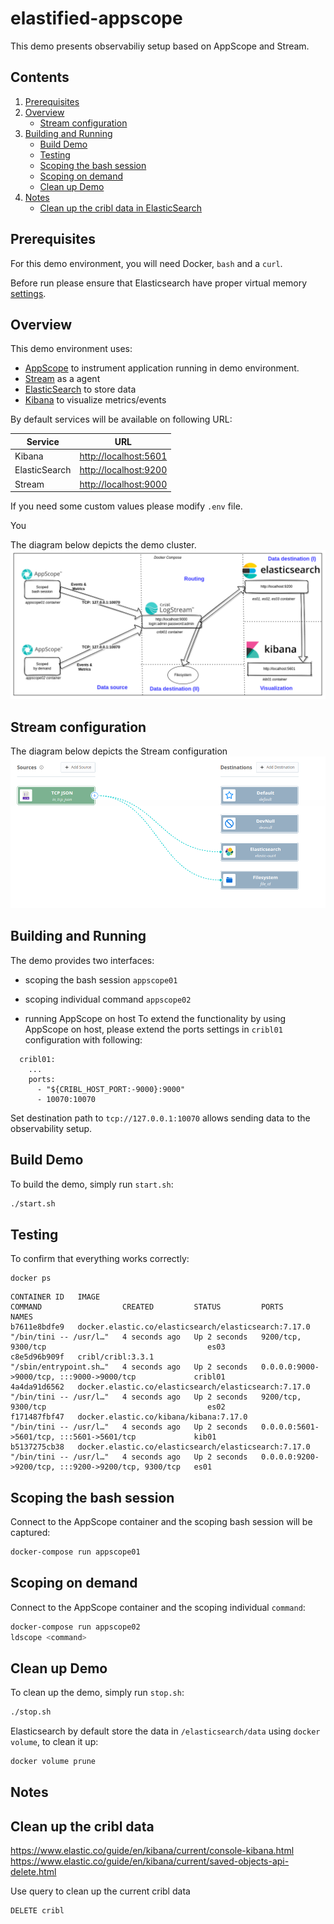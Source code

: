 # elastified-appscope

This demo presents observabiliy setup based on AppScope and Stream.

## Contents
1. [Prerequisites](#prerequisites)
2. [Overview](#overview)
	* [Stream configuration](#stream-configuration)
3. [Building and Running](#building-and-running)
	* [Build Demo](#build-demo)
	* [Testing](#testing)
	* [Scoping the bash session](#scoping-the-bash-session)
	* [Scoping on demand](#scoping-on-demand)
	* [Clean up Demo](#clean-up-demo)
4. [Notes](#notes)
	* [Clean up the cribl data in ElasticSearch](#clean-up-the-cribl-data-in-elasticsearch)

## Prerequisites
For this demo environment, you will need Docker, `bash` and a `curl`.

Before run please ensure that Elasticsearch have proper virtual memory [settings](https://www.elastic.co/guide/en/elasticsearch/reference/7.17/vm-max-map-count.html).

## Overview

This demo environment uses:

- [AppScope](https://appscope.dev/) to instrument application running in demo environment.
- [Stream](https://cribl.io/stream/) as a agent
- [ElasticSearch](https://www.elastic.co/elasticsearch/) to store data 
- [Kibana](https://www.elastic.co/products/kibana) to visualize metrics/events 

By default services will be available on following URL:

|Service|URL|
|-------|---|
|Kibana|[http://localhost:5601](http://localhost:5601)|
|ElasticSearch|[http://localhost:9200](http://localhost:9200)|
|Stream|[http://localhost:9000](http://localhost:9000)|

If you need some custom values please modify `.env` file.

You

The diagram below depicts the demo cluster.
![Schema_overall](schema.png)


## Stream configuration

The diagram below depicts the Stream configuration
![Schema_stream](logstream.png)


## Building and Running

The demo provides two interfaces:
- scoping the bash session `appscope01`
- scoping individual command `appscope02`

- running AppScope on host
To extend the functionality by using AppScope on host, please extend the ports settings in
`cribl01` configuration with following:

```
  cribl01:
    ...
    ports:
      - "${CRIBL_HOST_PORT:-9000}:9000"
      - 10070:10070
```

Set destination path to `tcp://127.0.0.1:10070` allows sending data to the observability setup.

## Build Demo

To build the demo, simply run `start.sh`:

```bash
./start.sh
```

## Testing

To confirm that everything works correctly:

```
docker ps
```

```
CONTAINER ID   IMAGE                                                  COMMAND                  CREATED         STATUS         PORTS                                                 NAMES
b7611e8bdfe9   docker.elastic.co/elasticsearch/elasticsearch:7.17.0   "/bin/tini -- /usr/l…"   4 seconds ago   Up 2 seconds   9200/tcp, 9300/tcp                                    es03
c8e5d96b909f   cribl/cribl:3.3.1                                      "/sbin/entrypoint.sh…"   4 seconds ago   Up 2 seconds   0.0.0.0:9000->9000/tcp, :::9000->9000/tcp             cribl01
4a4da91d6562   docker.elastic.co/elasticsearch/elasticsearch:7.17.0   "/bin/tini -- /usr/l…"   4 seconds ago   Up 2 seconds   9200/tcp, 9300/tcp                                    es02
f171487fbf47   docker.elastic.co/kibana/kibana:7.17.0                 "/bin/tini -- /usr/l…"   4 seconds ago   Up 2 seconds   0.0.0.0:5601->5601/tcp, :::5601->5601/tcp             kib01
b5137275cb38   docker.elastic.co/elasticsearch/elasticsearch:7.17.0   "/bin/tini -- /usr/l…"   4 seconds ago   Up 2 seconds   0.0.0.0:9200->9200/tcp, :::9200->9200/tcp, 9300/tcp   es01
```

## Scoping the bash session

Connect to the AppScope container and the scoping bash session will be captured:

```bash
docker-compose run appscope01
```

## Scoping on demand

Connect to the AppScope container and the scoping individual `command`:

```bash
docker-compose run appscope02
ldscope <command>
```

## Clean up Demo

To clean up the demo, simply run `stop.sh`:

```bash
./stop.sh
```

Elasticsearch by default store the data in `/elasticsearch/data` using `docker volume`, to clean it up:

```bash
docker volume prune
```
## Notes
## Clean up the cribl data

https://www.elastic.co/guide/en/kibana/current/console-kibana.html
https://www.elastic.co/guide/en/kibana/current/saved-objects-api-delete.html

Use query to clean up the current cribl data

```
DELETE cribl
```
